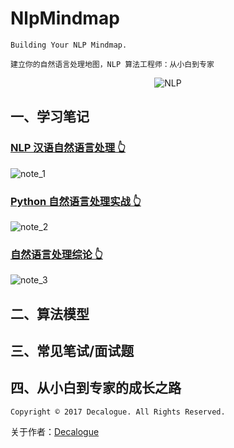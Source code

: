 # NlpMindmap

`Building Your NLP Mindmap.`

`建立你的自然语言处理地图，NLP 算法工程师：从小白到专家`

<div align=center>

![NLP](https://github.com/Decalogue/NlpMindmap/blob/master/img/nlp.jpg "NLP")

</div>

## 一、学习笔记

### [NLP 汉语自然语言处理 👆](https://github.com/Decalogue/NlpMindmap/tree/master/notes/nlp_cn)

![note_1](https://github.com/Decalogue/NlpMindmap/blob/master/img/nlp_cn/0.png "nlp_cn")

### [Python 自然语言处理实战 👆](https://github.com/Decalogue/NlpMindmap/tree/master/notes/NLP_Core_Technology_and_Algorithm_with_Python)

![note_2](https://github.com/Decalogue/NlpMindmap/blob/master/img/NLP_Core_Technology_and_Algorithm_with_Python/0.png "NLP_Core_Technology_and_Algorithm_with_Python")

### [自然语言处理综论 👆](https://github.com/Decalogue/NlpMindmap/tree/master/notes/Speech_and_Language_Processing)

![note_3](https://github.com/Decalogue/NlpMindmap/blob/master/img/Speech_and_Language_Processing/0.png "Speech_and_Language_Processing")

## 二、算法模型

## 三、常见笔试/面试题

## 四、从小白到专家的成长之路

`Copyright © 2017 Decalogue. All Rights Reserved.`

关于作者：[Decalogue](https://www.decalogue.cn)
